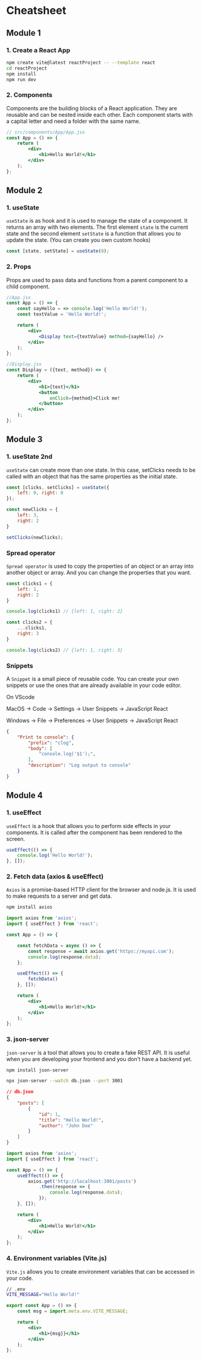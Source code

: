 # Cheatsheet

## Module 1

### 1. Create a React App

```bash
npm create vite@latest reactProject -- --template react
cd reactProject
npm install
npm run dev
```

### 2. Components

Components are the building blocks of a React application. They are reusable and can be nested inside each other.
Each component starts with a capital letter and need a folder with the same name.

```jsx
// src/components/App/App.jsx
const App = () => {
    return (
        <div>
            <h1>Hello World!</h1>
        </div>
    );
};
```

## Module 2

### 1. useState

``useState`` is as hook and it is used to manage the state of a component. It returns an array with two elements.
The first element ``state`` is the current state and the second element ``setState`` is a function that allows you to update the state. (You can create you own custom hooks)

```jsx
const [state, setState] = useState(0);
```

### 2. Props

Props are used to pass data and functions from a parent component to a child component.

```jsx
//App.jsx
const App = () => {
    const sayHello = => console.log('Hello World!');
    const textValue = 'Hello World!';

    return (
        <div>
            <Display text={textValue} method={sayHello} />
        </div>
    );
};

//Display.jsx
const Display = ({text, method}) => {
    return (
        <div>
            <h1>{text}</h1>
            <button 
                onClick={method}>Click me!
            </button>
        </div>
    );
};
```

## Module 3

### 1. useState 2nd

``useState`` can create more than one state. In this case, setClicks needs to be called with an object that has the same properties as the initial state.

```jsx
const [clicks, setClicks] = useState({
    left: 0, right: 0
});

const newClicks = {
    left: 3,
    right: 2
}

setClicks(newClicks);
```

### Spread operator

``Spread operator`` is used to copy the properties of an object or an array into another object or array. And you can change the properties that you want.

```jsx
const clicks1 = {
    left: 1,
    right: 2
}

console.log(clicks1) // {left: 1, right: 2}

const clicks2 = {
    ...clicks1,
    right: 3
}

console.log(clicks2) // {left: 1, right: 3}
```

### Snippets

A ``Snippet`` is a small piece of reusable code. You can create your own snippets or use the ones that are already available in your code editor.

On VScode

MacOS -> Code -> Settings -> User Snippets -> JavaScript React

Windows -> File -> Preferences -> User Snippets -> JavaScript React

```json
{
    "Print to console": {
        "prefix": "clog",
        "body": [
            "console.log('$1');",
        ],
        "description": "Log output to console"
    }
}
```

## Module 4

### 1. useEffect

``useEffect`` is a hook that allows you to perform side effects in your components. It is called after the component has been rendered to the screen.

```jsx
useEffect(() => {
    console.log('Hello World!');
}, []);
```

### 2. Fetch data (axios & useEffect)

``Axios`` is a promise-based HTTP client for the browser and node.js. It is used to make requests to a server and get data.

```bash
npm install axios
```

```jsx
import axios from 'axios';
import { useEffect } from 'react';

const App = () => {

    const fetchData = async () => {
        const response = await axios.get('https://myapi.com');
        console.log(response.data);
    };

    useEffect(() => {
        fetchData()
    }, []);

    return (
        <div>
            <h1>Hello World!</h1>
        </div>
    );
};
```

### 3. json-server

``json-server`` is a tool that allows you to create a fake REST API. It is useful when you are developing your frontend and you don't have a backend yet.

```bash
npm install json-server
```

```bash
npx json-server --watch db.json --port 3001
```

```json
// db.json
{
    "posts": [
        {
            "id": 1,
            "title": "Hello World!",
            "author": "John Doe"
        }
    ]
}
```

```jsx
import axios from 'axios';
import { useEffect } from 'react';

const App = () => {
    useEffect(() => {
        axios.get('http://localhost:3001/posts')
            .then(response => {
                console.log(response.data);
            });
    }, []);

    return (
        <div>
            <h1>Hello World!</h1>
        </div>
    );
};
```

### 4. Environment variables (Vite.js)

``Vite.js`` allows you to create environment variables that can be accessed in your code.

```bash
// .env
VITE_MESSAGE="Hello World!"
```

```jsx
export const App = () => {
    const msg = import.meta.env.VITE_MESSAGE;

    return (
        <div>
            <h1>{msg}}</h1>
        </div>
    );
};
```
